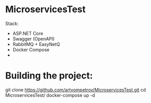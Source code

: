 # MicroservicesTest

Stack:
* ASP.NET Core 
* Swagger (OpenAPI)
* RabbitMQ + EasyNetQ
* Docker Compose
* 
# Building the project:

git clone https://github.com/artyompetrov/MicroservicesTest.git
cd MicroservicesTest/
docker-compose up -d
